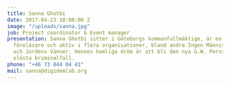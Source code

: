 ```yaml
---
title: Sanna Ghotbi
date: 2017-04-23 18:08:00 Z
image: "/uploads/sanna.jpg"
job: Project coordinator & Event manager
presentation: Sanna Ghotbi sitter i Göteborgs kommunfullmäktige, är en flitigt anlitad
  föreläsare och aktiv i flera organisationer, bland andra Ingen Människa är Illegal
  och Jordens Vänner. Hennes hemliga dröm är att bli den nya G.W. Persson och knäcka
  olösta kriminalfall.
phone: "+46 73 844 04 41"
mail: sanna@digidemlab.org
---
```


